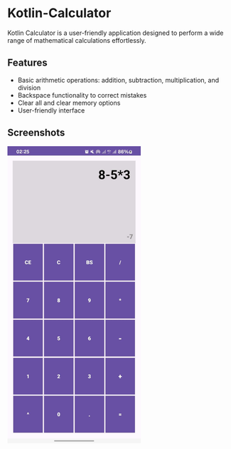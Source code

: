 # Kotlin-Calculator

Kotlin Calculator is a user-friendly application designed to perform a wide range of mathematical calculations effortlessly. 

## Features

- Basic arithmetic operations: addition, subtraction, multiplication, and division
- Backspace functionality to correct mistakes
- Clear all and clear memory options
- User-friendly interface

## Screenshots

<div>
<img src="./calculator_example.jpg" title="Kotlin Calculator example" width="300"/>
</div>

